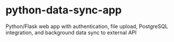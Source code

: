 # python-data-sync-app
Python/Flask web app with authentication, file upload, PostgreSQL integration, and background data sync to external API
